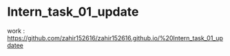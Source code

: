 # Intern_task_01_update
work : https://github.com/zahir152616/zahir152616.github.io/%20Intern_task_01_updatee
